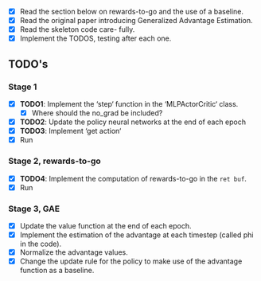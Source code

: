 - [x] Read the section below on rewards-to-go and the use of a baseline.
- [x] Read the original paper introducing Generalized Advantage Estimation.
- [x] Read the skeleton code care- fully.
- [x] Implement the TODOS, testing after each one.

## TODO's
### Stage 1
- [x] **TODO1**: Implement the ‘step‘ function in the ‘MLPActorCritic‘ class.
	- [x] Where should the no_grad be included? 
- [x] **TODO2**: Update the policy neural networks at the end of each epoch
- [x] **TODO3**: Implement ‘get action‘
- [x] Run

### Stage 2, rewards-to-go
- [x] **TODO4**: Implement the computation of rewards-to-go in the `ret buf`.
- [x] Run

### Stage 3, GAE
- [x] Update the value function at the end of each epoch.
- [x] Implement the estimation of the advantage at each timestep (called phi in the code).
- [x] Normalize the advantage values.
- [x] Change the update rule for the policy to make use of the advantage function as a baseline.
